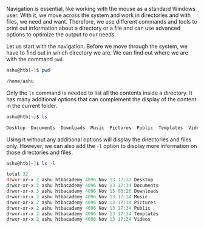 Navigation is essential, like working with the mouse as a standard Windows user. With it, we move across the system and work in directories and with files, we need and want. Therefore, we use different commands and tools to print out information about a directory or a file and can use advanced options to optimize the output to our needs.

Let us start with the navigation. Before we move through the system, we have to find out in which directory we are. We can find out where we are with the command `pwd`.

```powershell
ashu@htb[~]$ pwd

/home/ashu
```

Only the `ls` command is needed to list all the contents inside a directory. It has many additional options that can complement the display of the content in the current folder.

```powershell
ashu@htb[~]$ ls

Desktop  Documents  Downloads  Music  Pictures  Public  Templates  Videos
```

Using it without any additional options will display the directories and files only. However, we can also add the `-l` option to display more information on those directories and files.

```powershell
ashu@htb[~]$ ls -l

total 32
drwxr-xr-x 2 ashu htbacademy 4096 Nov 13 17:37 Desktop
drwxr-xr-x 2 ashu htbacademy 4096 Nov 13 17:34 Documents
drwxr-xr-x 3 ashu htbacademy 4096 Nov 15 03:26 Downloads
drwxr-xr-x 2 ashu htbacademy 4096 Nov 13 17:34 Music
drwxr-xr-x 2 ashu htbacademy 4096 Nov 13 17:34 Pictures
drwxr-xr-x 2 ashu htbacademy 4096 Nov 13 17:34 Public
drwxr-xr-x 2 ashu htbacademy 4096 Nov 13 17:34 Templates
drwxr-xr-x 2 ashu htbacademy 4096 Nov 13 17:34 Videos
```

